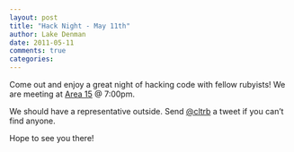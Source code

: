 ```yaml
---
layout: post
title: "Hack Night - May 11th"
author: Lake Denman
date: 2011-05-11
comments: true
categories: 
---
```


Come out and enjoy a great night of hacking code with fellow rubyists! We are meeting at [Area 15](http://maps.google.com/maps?f=q&source=s_q&hl=en&q=&vps=5&jsv=236a&sll=35.232703,-80.825483&sspn=0.00702,0.013937&g=516+E+15th+St+Charlotte,+NC+28206&ie=UTF8&geocode=FTKcGQIddrMu-w&split=0) @ 7:00pm.

We should have a representative outside. Send [@cltrb](http://twitter.com/cltrb) a tweet if you can’t find anyone.

Hope to see you there!

